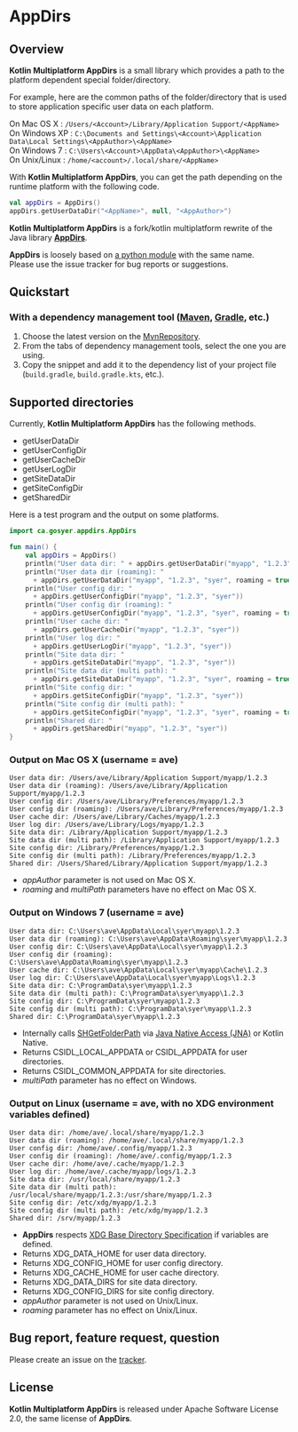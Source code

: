 AppDirs
=======

## Overview

__Kotlin Multiplatform AppDirs__ is a small library which provides a path to the platform dependent special folder/directory.

For example, here are the common paths of the folder/directory that is used to store application specific user data on each platform.

On Mac OS X : ```/Users/<Account>/Library/Application Support/<AppName>```  
On Windows XP : ```C:\Documents and Settings\<Account>\Application Data\Local Settings\<AppAuthor>\<AppName>```  
On Windows 7 : ```C:\Users\<Account>\AppData\<AppAuthor>\<AppName>```  
On Unix/Linux : ```/home/<account>/.local/share/<AppName>```

With __Kotlin Multiplatform AppDirs__, you can get the path depending on the runtime platform with the following code.

```kotlin
val appDirs = AppDirs()
appDirs.getUserDataDir("<AppName>", null, "<AppAuthor>")
```
__Kotlin Multiplatform AppDirs__ is a fork/kotlin multiplatform rewrite of the Java library [__AppDirs__](https://github.com/harawata/appdirs).

__AppDirs__ is loosely based on [a python module](https://github.com/ActiveState/appdirs) with the same name.  
Please use the issue tracker for bug reports or suggestions.

## Quickstart

### With a dependency management tool ([Maven](https://maven.apache.org/), [Gradle](https://gradle.org/), etc.)

1. Choose the latest version on the [MvnRepository](https://mvnrepository.com/artifact/ca.gosyer/Kotlin-Multiplatform-AppDirs).
2. From the tabs of dependency management tools, select the one you are using.
3. Copy the snippet and add it to the dependency list of your project file (`build.gradle`, `build.gradle.kts`, etc.).

## Supported directories

Currently, __Kotlin Multiplatform AppDirs__ has the following methods.

- getUserDataDir
- getUserConfigDir
- getUserCacheDir
- getUserLogDir
- getSiteDataDir
- getSiteConfigDir
- getSharedDir

Here is a test program and the output on some platforms.

```kotlin
import ca.gosyer.appdirs.AppDirs

fun main() {
    val appDirs = AppDirs()
    println("User data dir: " + appDirs.getUserDataDir("myapp", "1.2.3", "syer"))
    println("User data dir (roaming): "
      + appDirs.getUserDataDir("myapp", "1.2.3", "syer", roaming = true))
    println("User config dir: "
      + appDirs.getUserConfigDir("myapp", "1.2.3", "syer"))
    println("User config dir (roaming): "
      + appDirs.getUserConfigDir("myapp", "1.2.3", "syer", roaming = true))
    println("User cache dir: "
      + appDirs.getUserCacheDir("myapp", "1.2.3", "syer"))
    println("User log dir: "
      + appDirs.getUserLogDir("myapp", "1.2.3", "syer"))
    println("Site data dir: "
      + appDirs.getSiteDataDir("myapp", "1.2.3", "syer"))
    println("Site data dir (multi path): "
      + appDirs.getSiteDataDir("myapp", "1.2.3", "syer", roaming = true))
    println("Site config dir: "
      + appDirs.getSiteConfigDir("myapp", "1.2.3", "syer"))
    println("Site config dir (multi path): "
      + appDirs.getSiteConfigDir("myapp", "1.2.3", "syer", roaming = true))
    println("Shared dir: "
      + appDirs.getSharedDir("myapp", "1.2.3", "syer"))
}
```

### Output on Mac OS X (username = ave)

```
User data dir: /Users/ave/Library/Application Support/myapp/1.2.3
User data dir (roaming): /Users/ave/Library/Application Support/myapp/1.2.3
User config dir: /Users/ave/Library/Preferences/myapp/1.2.3
User config dir (roaming): /Users/ave/Library/Preferences/myapp/1.2.3
User cache dir: /Users/ave/Library/Caches/myapp/1.2.3
User log dir: /Users/ave/Library/Logs/myapp/1.2.3
Site data dir: /Library/Application Support/myapp/1.2.3
Site data dir (multi path): /Library/Application Support/myapp/1.2.3
Site config dir: /Library/Preferences/myapp/1.2.3
Site config dir (multi path): /Library/Preferences/myapp/1.2.3
Shared dir: /Users/Shared/Library/Application Support/myapp/1.2.3
```
- _appAuthor_ parameter is not used on Mac OS X.
- _roaming_ and _multiPath_ parameters have no effect on Mac OS X.

### Output on Windows 7 (username = ave)
```
User data dir: C:\Users\ave\AppData\Local\syer\myapp\1.2.3
User data dir (roaming): C:\Users\ave\AppData\Roaming\syer\myapp\1.2.3
User config dir: C:\Users\ave\AppData\Local\syer\myapp\1.2.3
User config dir (roaming): C:\Users\ave\AppData\Roaming\syer\myapp\1.2.3
User cache dir: C:\Users\ave\AppData\Local\syer\myapp\Cache\1.2.3
User log dir: C:\Users\ave\AppData\Local\syer\myapp\Logs\1.2.3
Site data dir: C:\ProgramData\syer\myapp\1.2.3
Site data dir (multi path): C:\ProgramData\syer\myapp\1.2.3
Site config dir: C:\ProgramData\syer\myapp\1.2.3
Site config dir (multi path): C:\ProgramData\syer\myapp\1.2.3
Shared dir: C:\ProgramData\syer\myapp\1.2.3
```
- Internally calls [SHGetFolderPath](http://msdn.microsoft.com/en-us/library/bb762181%28VS.85%29.aspx) via [Java Native Access (JNA)](https://github.com/twall/jna) or Kotlin Native.
- Returns CSIDL_LOCAL_APPDATA or CSIDL_APPDATA for user directories.
- Returns CSIDL_COMMON_APPDATA for site directories.
- _multiPath_ parameter has no effect on Windows.

### Output on Linux (username = ave, with no XDG environment variables defined)
```
User data dir: /home/ave/.local/share/myapp/1.2.3
User data dir (roaming): /home/ave/.local/share/myapp/1.2.3
User config dir: /home/ave/.config/myapp/1.2.3
User config dir (roaming): /home/ave/.config/myapp/1.2.3
User cache dir: /home/ave/.cache/myapp/1.2.3
User log dir: /home/ave/.cache/myapp/logs/1.2.3
Site data dir: /usr/local/share/myapp/1.2.3
Site data dir (multi path): /usr/local/share/myapp/1.2.3:/usr/share/myapp/1.2.3
Site config dir: /etc/xdg/myapp/1.2.3
Site config dir (multi path): /etc/xdg/myapp/1.2.3
Shared dir: /srv/myapp/1.2.3
```

- __AppDirs__ respects [XDG Base Directory Specification](http://standards.freedesktop.org/basedir-spec/basedir-spec-latest.html) if variables are defined.
- Returns XDG_DATA_HOME for user data directory.
- Returns XDG_CONFIG_HOME for user config directory.
- Returns XDG_CACHE_HOME for user cache directory.
- Returns XDG_DATA_DIRS for site data directory.
- Returns XDG_CONFIG_DIRS for site config directory.
- _appAuthor_ parameter is not used on Unix/Linux.
- _roaming_ parameter has no effect on Unix/Linux.

## Bug report, feature request, question

Please create an issue on the [tracker](https://github.com/Syer10/Kotlin-Multiplatform-AppDirs/issues).

## License

__Kotlin Multiplatform AppDirs__ is released under Apache Software License 2.0, the same license of __AppDirs__.

